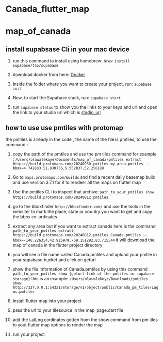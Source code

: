 
# Canada_flutter_map

# map_of_canada


## install supabsase Cli in your mac device
1) run this command to install using homebrew: `brew install supabase/tap/supabase`

2) download docker from here: [Docker](https://docs.docker.com/desktop/install/mac-install/)

3) Inside the folder where you want to create your project, run: `supabase init`

4) Now, to start the Supabase stack, run: `supabase start`

6) run `supabase status` to show you the links to your keys and url and open the link  to your studio url which is [studio_url](http://127.0.0.1:54323)
   
## how to use use pmtiles with protomap
the pmtiles is already in the code , the name of the file is pmtiles, to use the command :
1) copy the path of the pmtiles and use the pm tiles command for example : `/Users/olawalekuye/Documents/map_of_canada/pmtiles extract https://build.protomaps.com/20240930.pmtiles my_area.pmtiles --bbox=4.742883,51.830755,5.552837,52.256198`

2) Go to `maps.protomaps.com/builds` and find a recent daily basemap build and use version 3.7.1 for it to rendeer all the maps on flutter map
   
3) Use the pmtiles CLI to inspect that archive: `path_to_your_pmtiles show https://build.protomaps.com/20240812.pmtiles`.

4) go to the bboxfinder `http://bboxfinder.com/` and use the tools in the websiter to mark the place, state or country you want to get and copy the bbox co-ordinates

5) extract any area but if you want to extract canada here is the command `path_to_your_pmtiles extract https://build.protomaps.com/20240812.pmtiles Canada.pmtiles --bbox=-146.226354,42.915979,-59.151292,83.715544` it will download the map of canada in the flutter project directory

6) you will see a file name called Canada.pmtiles and  upload your pmtile in your supabase bucket and click on geturl

7) show the file information of Canada.pmtiles by using this command `path_to_your_pmtiles show {geturl link of the pmtiles in supabase storage}` this is an example: `/Users/olawalekuye/Downloads/pmtiles show  http://127.0.0.1:54321/storage/v1/object/public/Canada_pm_tiles/Lagos.pmtiles`

8) install flutter map into your project 
   
9) pass the url to your tilesource in the map_page.dart file

10) add the LatLng cordinates gotten from the show command from pm tiles to yout flutter map options to render the map

11) run your project

